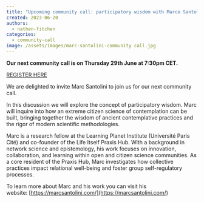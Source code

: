 ```yaml
---
title: "Upcoming community call: participatory wisdom with Marco Santolini"
created: 2023-06-20
authors: 
  - nathen-fitchen
categories: 
  - community-call
image: /assets/images/marc-santolini-community call.jpg
---
```


**Our next community call is on Thursday 29th June at 7:30pm CET.**

[REGISTER HERE](https://us02web.zoom.us/meeting/register/tZUldu-opj0uEtKfISNxw3YIvVVukgHxNZTM)

We are delighted to invite Marc Santolini to join us for our next community call.

In this discussion we will explore the concept of participatory wisdom. Marc will inquire into how an extreme citizen science of contemplation can be built, bringing together the wisdom of ancient contemplative practices and the rigor of modern scientific methodologies.

Marc is a research fellow at the Learning Planet Institute (Université Paris Cité) and co-founder of the Life Itself Praxis Hub. With a background in network science and epistemology, his work focuses on innovation, collaboration, and learning within open and citizen science communities. As a core resident of the Praxis Hub, Marc investigates how collective practices impact relational well-being and foster group self-regulatory processes.

To learn more about Marc and his work you can visit his website: [https://marcsantolini.com/](https://marcsantolini.com/)